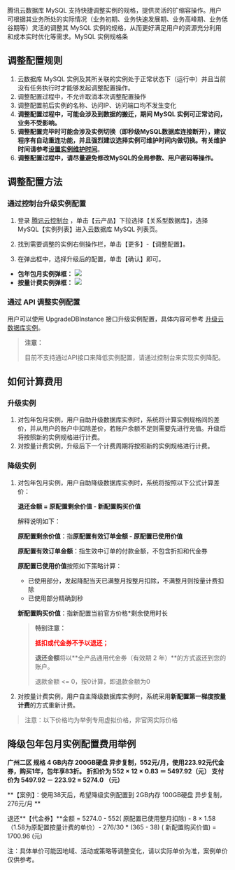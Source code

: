 腾讯云数据库 MySQL 支持快捷调整实例的规格，提供灵活的扩缩容操作。用户可根据其业务所处的实际情况（业务初期、业务快速发展期、业务高峰期、业务低谷期等）灵活的调整其 MySQL 实例的规格，从而更好满足用户的资源充分利用和成本实时优化等需求。MySQL 实例规格条

<span id="guize"></span>
## 调整配置规则
 1. 云数据库 MySQL 实例及其所关联的实例处于正常状态下（运行中）并且当前没有任务执行时才能够发起调整配置操作。
 2. 调整配置过程中，不允许取消本次调整配置操作
 3. 调整配置前后实例的名称、访问IP、访问端口均不发生变化
 4. **调整配置过程中，可能会涉及到数据的搬迁，期间 MySQL 实例可正常访问，业务不受影响。**
 5. **调整配置完毕时可能会涉及实例切换（即秒级MySQL数据库连接断开），建议程序有自动重连功能，并且强烈建议选择实例可维护时间内做切换。有关维护时间请参考[设置实例维护时间](https://cloud.tencent.com/document/product/598/10583)**。
 6. **调整配置过程中，请尽量避免修改MySQL的全局参数、用户密码等操作。**

## 调整配置方法
### 通过控制台升级实例配置
1. 登录 [腾讯云控制台](https://console.cloud.tencent.com/) ，单击【云产品】下拉选择【关系型数据库】，选择 MySQL【实例列表】进入云数据库 MySQL 列表页。

2. 找到需要调整的实例右侧操作栏，单击【更多】-【调整配置】。

3. 在弹出框中，选择升级后的配置，单击【确认】即可。

 - **包年包月实例弹框：**
![](https://main.qcloudimg.com/raw/ed252b989c2af91e5fe8351f34be87c8.png)
 - **按量计费实例弹框：**
![](https://main.qcloudimg.com/raw/791dc1be3e6ed6dd159ae58e8c12c8fb.png)

### 通过 API 调整实例配置
用户可以使用 UpgradeDBInstance 接口升级实例配置，具体内容可参考 [升级云数据库实例](https://cloud.tencent.com/document/product/236/15876)。
> **注意：**
> 
>  目前不支持通过API接口来降低实例配置，请通过控制台来实现实例降配。

## 如何计算费用
### 升级实例
1. 对包年包月实例，用户自助升级数据库实例时，系统将计算实例规格间的差价，并从用户的账户中扣除差价，若账户余额不足则需要先进行充值。升级后将按照新的实例规格进行计费。
2. 对按量计费实例，升级后下一个计费周期将按照新的实例规格进行计费。

<span id = "degrade_billing"></span>
### 降级实例
1. 对包年包月实例，用户自助降级数据库实例时，系统将按照以下公式计算差价：

	**退还金额 = 原配置剩余价值  - 新配置购买价值**
	
	解释说明如下：
	
	**原配置剩余价值**：指**原配置有效订单金额 - 原配置已使用价值** 
 	
 	**原配置有效订单金额**：指生效中订单的付款金额，不包含折扣和代金券

	**原配置已使用价值**按照如下策略计算：

	- 已使用部分，发起降配当天已满整月按整月扣除，不满整月则按量计费扣除
	- 已使用部分精确到秒

	**新配置购买价值**：指新配置当前官方价格*剩余使用时长

	> **特别注意：**
	>
 	>**<font color="red">抵扣或代金券不予以退还；</font>**
 	>
	>**退还金额**将以**全产品通用代金券（有效期 2 年）**的方式返还到您的账户。
	>
	> 退款金额 <= 0，按0计算，即退款金额为0
 	
2. 对按量计费实例，用户自主降级数据库实例时，系统采用**新配置第一梯度按量计费**的方式重新计费。

> 注意：以下价格均为举例专用虚拟价格，非官网实际价格
 
## 降级包年包月实例配置费用举例
**广州二区 规格 4 GB内存 200GB硬盘 异步复制，552元/月，使用223.92元代金券，购买1年，包年享83折。
折扣价为 552 × 12 × 0.83 ＝ 5497.92（元）
支付价为 5497.92 － 223.92 = 5274.0 （元）**

**【案例】：使用38天后，希望降级实例配置到 2GB内存 100GB硬盘 异步复制，276元/月 **

退还**【代金券】**金额 = 5274.0 - 552( 原配置已使用整月扣除) - 8 × 1.58 （1.58为原配置按量计费的单价）- 276/30 * (365 - 38) ( 新配置购买价值) = 1700.96 (元)

注：具体单价可能因地域、活动或策略等调整变化，请以实际单价为准，案例单价仅供参考。
